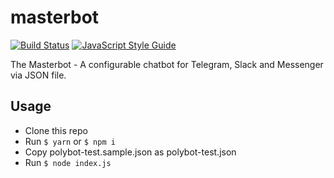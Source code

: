 # masterbot

[![Build Status](https://travis-ci.org/polybot-io/masterbot-node.svg?branch=master)](https://travis-ci.org/polybot-io/masterbot-node)
[![JavaScript Style Guide](https://img.shields.io/badge/code%20style-standard-brightgreen.svg)](http://standardjs.com/)

The Masterbot - A configurable chatbot for Telegram, Slack and Messenger via JSON file.

## Usage

- Clone this repo
- Run `$ yarn` or `$ npm i`
- Copy polybot-test.sample.json as polybot-test.json
- Run `$ node index.js`
